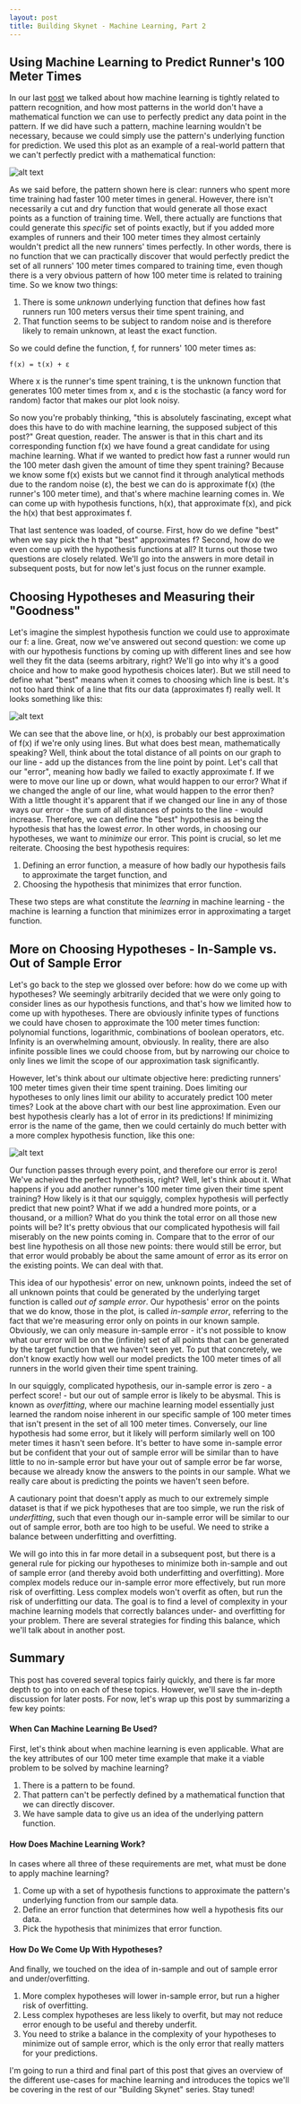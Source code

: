```yaml
---
layout: post
title: Building Skynet - Machine Learning, Part 2
---
```


## Using Machine Learning to Predict Runner's 100 Meter Times

In our last [post](https://arogers1.github.io/Building-Skynet-Machine-Learning/) we talked about how machine learning is tightly related to pattern recognition, and how most patterns in the world don't have a mathematical function we can use to perfectly predict any data point in the pattern. If we did have such a pattern, machine learning wouldn't be necessary, because we could simply use the pattern's underlying function for prediction. We used this plot as an example of a real-world pattern that we can't perfectly predict with a mathematical function:

![alt text](../images/scatpl_runners.png)

As we said before, the pattern shown here is clear: runners who spent more time training had faster 100 meter times in general. However, there isn't necessarily a cut and dry function that would generate all those exact points as a function of training time. Well, there actually are functions that could generate this *specific* set of points exactly, but if you added more examples of runners and their 100 meter times they almost certainly wouldn't predict all the new runners' times perfectly. In other words, there is no function that we can practically discover that would perfectly predict the set of all runners' 100 meter times compared to training time, even though there is a very obvious pattern of how 100 meter time is related to training time. So we know two things:

1. There is some *unknown* underlying function that defines how fast runners run 100 meters versus their time spent training, and
2. That function seems to be subject to random noise and is therefore likely to remain unknown, at least the exact function.

So we could define the function, f, for runners' 100 meter times as:

```
f(x) = t(x) + ε
```

Where x is the runner's time spent training, t is the unknown function that generates 100 meter times from x, and ε is the stochastic (a fancy word for random) factor that makes our plot look noisy.

So now you're probably thinking, "this is absolutely fascinating, except what does this have to do with machine learning, the supposed subject of this post?" Great question, reader. The answer is that in this chart and its corresponding function f(x) we have found a great candidate for using machine learning. What if we wanted to predict how fast a runner would run the 100 meter dash given the amount of time they spent training? Because we know some f(x) exists but we cannot find it through analytical methods due to the random noise (ε), the best we can do is approximate f(x) (the runner's 100 meter time), and that's where machine learning comes in. We can come up with hypothesis functions, h(x), that approximate f(x), and pick the h(x) that best approximates f.

That last sentence was loaded, of course. First, how do we define "best" when we say pick the h that "best" approximates f? Second, how do we even come up with the hypothesis functions at all? It turns out those two questions are closely related. We'll go into the answers in more detail in subsequent posts, but for now let's just focus on the runner example.

## Choosing Hypotheses and Measuring their "Goodness"

Let's imagine the simplest hypothesis function we could use to approximate our f: a line. Great, now we've answered out second question: we come up with our hypothesis functions by coming up with different lines and see how well they fit the data (seems arbitrary, right? We'll go into why it's a good choice and how to make good hypothesis choices later). But we still need to define what "best" means when it comes to choosing which line is best. It's not too hard think of a line that fits our data (approximates f) really well. It looks something like this:

![alt text](../images/scatpl_runners_line.png)

We can see that the above line, or h(x), is probably our best approximation of f(x) if we're only using lines. But what does best mean, mathematically speaking? Well, think about the total distance of all points on our graph to our line - add up the distances from the line point by point. Let's call that our "error", meaning how badly we failed to exactly approximate f. If we were to move our line up or down, what would happen to our error? What if we changed the angle of our line, what would happen to the error then? With a little thought it's apparent that if we changed our line in any of those ways our error - the sum of all distances of points to the line - would increase. Therefore, we can define the "best" hypothesis as being the hypothesis that has the lowest *error*. In other words, in choosing our hypotheses, we want to *minimize* our error. This point is crucial, so let me reiterate. Choosing the best hypothesis requires:

1. Defining an error function, a measure of how badly our hypothesis fails to approximate the target function, and
2. Choosing the hypothesis that minimizes that error function.

These two steps are what constitute the *learning* in machine learning - the machine is learning a function that minimizes error in approximating a target function.

## More on Choosing Hypotheses - In-Sample vs. Out of Sample Error

Let's go back to the step we glossed over before: how do we come up with hypotheses? We seemingly arbitrarily decided that we were only going to consider lines as our hypothesis functions, and that's how we limited how to come up with hypotheses. There are obviously infinite types of functions we could have chosen to approximate the 100 meter times function: polynomial functions, logarithmic, combinations of boolean operators, etc. Infinity is an overwhelming amount, obviously. In reality, there are also infinite possible lines we could choose from, but by narrowing our choice to only lines we limit the scope of our approximation task significantly. 

However, let's think about our ultimate objective here: predicting runners' 100 meter times given their time spent training. Does limiting our hypotheses to only lines limit our ability to accurately predict 100 meter times? Look at the above chart with our best line approximation. Even our best hypothesis clearly has a lot of error in its predictions! If minimizing error is the name of the game, then we could certainly do much better with a more complex hypothesis function, like this one:

![alt text](../images/scatpl_runners_overfit.png)

Our function passes through every point, and therefore our error is zero! We've acheived the perfect hypothesis, right? Well, let's think about it. What happens if you add another runner's 100 meter time given their time spent training? How likely is it that our squiggly, complex hypothesis will perfectly predict that new point? What if we add a hundred more points, or a thousand, or a million? What do you think the total error on all those new points will be? It's pretty obvious that our complicated hypothesis will fail miserably on the new points coming in. Compare that to the error of our best line hypothesis on all those new points: there would still be error, but that error would probably be about the same amount of error as its error on the existing points. We can deal with that.

This idea of our hypothesis' error on new, unknown points, indeed the set of all unknown points that could be generated by the underlying target function is called *out of sample error*. Our hypothesis' error on the points that we do know, those in the plot, is called *in-sample error*, referring to the fact that we're measuring error only on points in our known sample. Obviously, we can only measure in-sample error - it's not possible to know what our error will be on the (infinite) set of all points that can be generated by the target function that we haven't seen yet. To put that concretely, we don't know exactly how well our model predicts the 100 meter times of all runners in the world given their time spent training.

In our squiggly, complicated hypothesis, our in-sample error is zero - a perfect score! - but our out of sample error is likely to be abysmal. This is known as *overfitting*, where our machine learning model essentially just learned the random noise inherent in our specific sample of 100 meter times that isn't present in the set of all 100 meter times. Conversely, our line hypothesis had some error, but it likely will perform similarly well on 100 meter times it hasn't seen before. It's better to have some in-sample error but be confident that your out of sample error will be similar than to have little to no in-sample error but have your out of sample error be far worse, because we already know the answers to the points in our sample. What we really care about is predicting the points we haven't seen before.

A cautionary point that doesn't apply as much to our extremely simple dataset is that if we pick hypotheses that are too simple, we run the risk of *underfitting*, such that even though our in-sample error will be similar to our out of sample error, both are too high to be useful. We need to strike a balance between underfitting and overfitting.

We will go into this in far more detail in a subsequent post, but there is a general rule for picking our hypotheses to minimize both in-sample and out of sample error (and thereby avoid both underfitting and overfitting). More complex models reduce our in-sample error more effectively, but run more risk of overfitting. Less complex models won't overfit as often, but run the risk of underfitting our data. The goal is to find a level of complexity in your machine learning models that correctly balances under- and overfitting for your problem. There are several strategies for finding this balance, which we'll talk about in another post.

## Summary

This post has covered several topics fairly quickly, and there is far more depth to go into on each of these topics. However, we'll save the in-depth discussion for later posts. For now, let's wrap up this post by summarizing a few key points:

#### When Can Machine Learning Be Used?

First, let's think about when machine learning is even applicable. What are the key attributes of our 100 meter time example that make it a viable problem to be solved by machine learning?

1. There is a pattern to be found.
2. That pattern can't be perfectly defined by a mathematical function that we can directly discover.
3. We have sample data to give us an idea of the underlying pattern function.

#### How Does Machine Learning Work?

In cases where all three of these requirements are met, what must be done to apply machine learning?

1. Come up with a set of hypothesis functions to approximate the pattern's underlying function from our sample data.
2. Define an error function that determines how well a hypothesis fits our data.
3. Pick the hypothesis that minimizes that error function.

#### How Do We Come Up With Hypotheses?

And finally, we touched on the idea of in-sample and out of sample error and under/overfitting.

1. More complex hypotheses will lower in-sample error, but run a higher risk of overfitting.
2. Less complex hypotheses are less likely to overfit, but may not reduce error enough to be useful and thereby underfit.
3. You need to strike a balance in the complexity of your hypotheses to minimize out of sample error, which is the only error that really matters for your predictions.

I'm going to run a third and final part of this post that gives an overview of the different use-cases for machine learning and introduces the topics we'll be covering in the rest of our "Building Skynet" series. Stay tuned!
